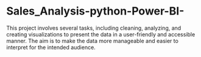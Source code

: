 # Sales_Analysis-python-Power-BI-
This project involves several tasks, including cleaning, analyzing, and creating visualizations to present the data in a user-friendly and accessible manner. The aim is to make the data more manageable and easier to interpret for the intended audience.
